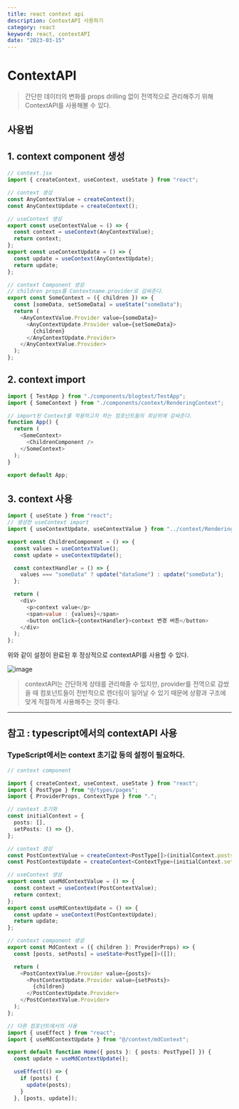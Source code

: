 ```yaml
---
title: react context api
description: ContextAPI 사용하기
category: react
keyword: react, contextAPI
date: "2023-03-15"
---
```


# ContextAPI

> 간단한 데이터의 변화를 props drilling 없이 전역적으로 관리해주기 위해 ContextAPI를 사용해볼 수 있다.

## 사용법

## 1. context component 생성

```javascript
// context.jsx
import { createContext, useContext, useState } from "react";

// context 생성
const AnyContextValue = createContext();
const AnyContextUpdate = createContext();

// useContext 생성
export const useContextValue = () => {
  const context = useContext(AnyContextValue);
  return context;
};
export const useContextUpdate = () => {
  const update = useContext(AnyContextUpdate);
  return update;
};

// context Component 생성
// children props를 Contextname.provider로 감싸준다.
export const SomeContext = ({ children }) => {
  const [someData, setSomeData] = useState("someData");
  return (
    <AnyContextValue.Provider value={someData}>
      <AnyContextUpdate.Provider value={setSomeData}>
        {children}
      </AnyContextUpdate.Provider>
    </AnyContextValue.Provider>
  );
};
```

## 2. context import

```javascript
import { TestApp } from "./components/blogtest/TestApp";
import { SomeContext } from "./components/context/RenderingContext";

// import된 Context를 적용하고자 하는 컴포넌트들의 최상위에 감싸준다.
function App() {
  return (
    <SomeContext>
      <ChildrenComponent />
    </SomeContext>
  );
}

export default App;
```

## 3. context 사용

```javascript
import { useState } from "react";
// 생성한 useContext import
import { useContextUpdate, useContextValue } from "../context/RenderingContext";

export const ChildrenComponent = () => {
  const values = useContextValue();
  const update = useContextUpdate();

  const contextHandler = () => {
    values === "someData" ? update("dataSome") : update("someData");
  };

  return (
    <div>
      <p>context value</p>
      <span>value : {values}</span>
      <button onClick={contextHandler}>context 변경 버튼</button>
    </div>
  );
};
```

위와 같이 설정이 완료된 후 정상적으로 contextAPI를 사용할 수 있다.

![image](https://blog.kakaocdn.net/dn/d0hnZa/btr35w9FvGX/zDcTOjtXxg23vMKk6LxaM0/img.gif)

> contextAPI는 간단하게 상태를 관리해줄 수 있지만, provider를 전역으로 감쌌을 때 컴포넌트들이 전반적으로 렌더링이 일어날 수 있기 때문에 상황과 구조에 맞게 적절하게 사용해주는 것이 좋다.

---

## 참고 : typescript에서의 contextAPI 사용

### TypeScript에서는 context 초기값 등의 설정이 필요하다.

```typescript
// context component

import { createContext, useContext, useState } from "react";
import { PostType } from "@/types/pages";
import { ProviderProps, ContextType } from ".";

// context 초기화
const initialContext = {
  posts: [],
  setPosts: () => {},
};

// context 생성
const PostContextValue = createContext<PostType[]>(initialContext.posts);
const PostContextUpdate = createContext<ContextType>(initialContext.setPosts);

// useContext 생성
export const useMdContextValue = () => {
  const context = useContext(PostContextValue);
  return context;
};
export const useMdContextUpdate = () => {
  const update = useContext(PostContextUpdate);
  return update;
};

// context component 생성
export const MdContext = ({ children }: ProviderProps) => {
  const [posts, setPosts] = useState<PostType[]>([]);

  return (
    <PostContextValue.Provider value={posts}>
      <PostContextUpdate.Provider value={setPosts}>
        {children}
      </PostContextUpdate.Provider>
    </PostContextValue.Provider>
  );
};

// 다른 컴포넌트에서의 사용
import { useEffect } from "react";
import { useMdContextUpdate } from "@/context/mdContext";

export default function Home({ posts }: { posts: PostType[] }) {
  const update = useMdContextUpdate();

  useEffect(() => {
    if (posts) {
      update(posts);
    }
  }, [posts, update]);
```
